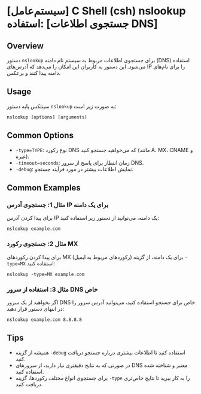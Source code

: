 # [سیستم‌عامل] C Shell (csh) nslookup استفاده: [جستجوی اطلاعات DNS]

## Overview
دستور `nslookup` برای جستجوی اطلاعات مربوط به سیستم نام دامنه (DNS) استفاده می‌شود. این دستور به کاربران این امکان را می‌دهد که آدرس‌های IP را برای نام‌های دامنه پیدا کنند و برعکس.

## Usage
سینتکس پایه دستور `nslookup` به صورت زیر است:

```
nslookup [options] [arguments]
```

## Common Options
- `-type=TYPE`: نوع رکورد DNS که می‌خواهید جستجو کنید (مانند A، MX، CNAME و غیره).
- `-timeout=seconds`: زمان انتظار برای پاسخ از سرور DNS.
- `-debug`: نمایش اطلاعات بیشتر در مورد فرآیند جستجو.

## Common Examples
### مثال 1: جستجوی آدرس IP برای یک دامنه
برای پیدا کردن آدرس IP یک دامنه، می‌توانید از دستور زیر استفاده کنید:

```
nslookup example.com
```

### مثال 2: جستجوی رکورد MX
برای پیدا کردن رکوردهای MX (رکوردهای مربوط به ایمیل) برای یک دامنه، از گزینه `-type=MX` استفاده کنید:

```
nslookup -type=MX example.com
```

### مثال 3: استفاده از سرور DNS خاص
اگر بخواهید از یک سرور DNS خاص برای جستجو استفاده کنید، می‌توانید آدرس سرور را در انتهای دستور قرار دهید:

```
nslookup example.com 8.8.8.8
```

## Tips
- همیشه از گزینه `-debug` استفاده کنید تا اطلاعات بیشتری درباره جستجو دریافت کنید.
- در صورتی که به نتایج دقیقتری نیاز دارید، از سرورهای DNS معتبر و شناخته شده استفاده کنید.
- برای جستجوی انواع مختلف رکوردها، گزینه `-type` را به کار ببرید تا نتایج خاص‌تری دریافت کنید.